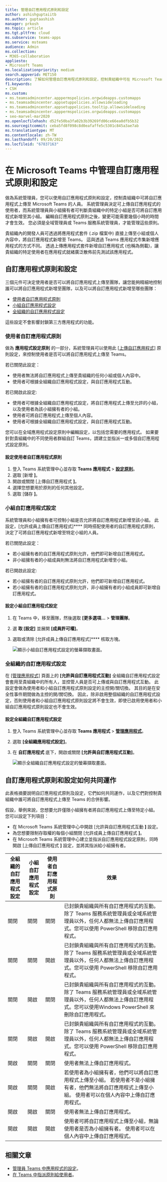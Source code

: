 ```yaml
---
title: 管理自訂應用程式原則和設定
author: ashishguptaiitb
ms.author: guptaashish
manager: prkosh
ms.topic: article
ms.tgt.pltfrm: cloud
ms.subservice: teams-apps
ms.service: msteams
audience: Admin
ms.collection:
- M365-collaboration
appliesto:
- Microsoft Teams
ms.localizationpriority: medium
search.appverid: MET150
description: 了解如何管理自訂應用程式原則和設定，控制貴組織中可在 Microsoft Teams 中上傳自訂應用程式的人員。
f1.keywords:
- CSH
ms.custom:
- ms.teamsadmincenter.apppermspolicies.orgwideapps.customapps
- ms.teamsadmincenter.appsetuppolicies.allowsideloading
- ms.teamsadmincenter.appsetuppolicies.tooltip.allowsideloading
- ms.teamsadmincenter.apppermspolicies.orgwideapps.customapps
- seo-marvel-mar2020
ms.openlocfilehash: d52fe50ba3fa02b3b39269fd06ce66ea0dfb5b32
ms.sourcegitcommit: ceba5fd8f098c8d0eafaffe5c5301c845a3ae7ab
ms.translationtype: MT
ms.contentlocale: zh-TW
ms.lasthandoff: 09/20/2022
ms.locfileid: "67837163"
---
```

# <a name="manage-custom-app-policies-and-settings-in-microsoft-teams"></a>在 Microsoft Teams 中管理自訂應用程式原則和設定

做為系統管理員，您可以使用自訂應用程式原則和設定，控制貴組織中可將自訂應用程式上傳至 Microsoft Teams 的人員。 系統管理員決定可上傳自訂應用程式的使用者，而系統管理員與小組擁有者可判斷貴組織中的特定小組是否可將自訂應用程式新增至其小組。  編輯自訂應用程式原則之後，變更可能需要幾個小時的時間才會生效。 您必須是全域管理員或 Teams 服務系統管理員，才能管理這些原則。

貴組織內的開發人員可透過將應用程式套件 (.zip 檔案中) 直接上傳至小組或個人內容中，將自訂應用程式新增至 Teams。 這與透過 Teams 應用程式市集新增應用程式的方式不同。 透過上傳應用程式套件新增自訂應用程式 (也稱為側載)，讓貴組織的特定使用者在應用程式就緒廣泛散佈前先測試該應用程式。

## <a name="custom-app-policy-and-settings"></a>自訂應用程式原則和設定

三個元件可決定使用者是否可以將自訂應用程式上傳至團隊，讓您能夠精細地控制誰可以將自訂應用程式新增至團隊，以及可以將自訂應用程式新增至哪些團隊：

- [使用者自訂應用程式原則](#user-custom-app-policy)
- [小組自訂應用程式設定](#team-custom-app-setting)
- [全組織的自訂應用程式設定](#org-wide-custom-app-setting)

這些設定不會影響封鎖第三方應用程式的功能。  

### <a name="user-custom-app-policy"></a>使用者自訂應用程式原則

做為 **應用程式設定原則** 的一部分，系統管理員可以使用此 [[上傳自訂應用程式]](teams-app-setup-policies.md) 原則設定，來控制使用者是否可以將自訂應用程式上傳至 Teams。

若已關閉此設定：

- 使用者無法將自訂應用程式上傳至貴組織的任何小組或個人內容中。
- 使用者可根據全組織自訂應用程式設定，與自訂應用程式互動。

若已開啟此設定:

- 使用者可根據全組織自訂應用程式設定，將自訂應用程式上傳至允許的小組，以及使用者為該小組擁有者的小組。
- 使用者可將自訂應用程式上傳至個人內容。
- 使用者可根據全組織自訂應用程式設定，與自訂應用程式互動。

您可以在全域應用程式設定原則中編輯設定，以包括您需要的應用程式。 如果要針對貴組織中的不同使用者群組自訂 Teams，請建立並指派一或多個自訂應用程式設定原則。

#### <a name="set-a-user-custom-app-policy"></a>設定使用者自訂應用程式原則

1. 登入 Teams 系統管理中心並存取 **Teams 應用程式**  >  **[設定原則](https://admin.teams.microsoft.com/policies/app-setup)**。
1. 選取 [新增 **]**。
1. 開啟或關閉 [上傳自訂應用程式 **]**。
1. 選擇您想要用於原則的任何其他設定。
1. 選取 [儲存 **]**。

### <a name="team-custom-app-setting"></a>小組自訂應用程式設定

系統管理員和小組擁有者可控制小組是否允許將自訂應用程式新增至該小組。 此設定，[允許成員上傳自訂應用程式]**** 同時搭配使用者的自訂應用程式原則，決定了可將自訂應用程式新增至特定小組的人員。

若已關閉此設定：

- 若小組擁有者的自訂應用程式原則允許，他們即可新增自訂應用程式。
- 非小組擁有者的小組成員則無法將自訂應用程式新增至小組。

若已開啟此設定:

- 若小組擁有者的自訂應用程式原則允許，他們即可新增自訂應用程式。
- 若小組擁有者的自訂應用程式原則允許，非小組擁有者的小組成員即可新增自訂應用程式。

#### <a name="configure-the-team-custom-app-setting"></a>設定小組自訂應用程式設定

1. 在 Teams 中，移至團隊，然後選取 **[更多選項...**  > **管理團隊**。
2. 選 **取 [設定]** 並展開 **[成員許可權]**。
3. 選取或清除 [允許成員上傳自訂應用程式]**** 核取方塊。

    ![顯示小組自訂應用程式設定的螢幕擷取畫面。](media/teams-custom-app-policy-and-settings-team.png)

### <a name="org-wide-custom-app-setting"></a>全組織的自訂應用程式設定

在 [[管理應用程式]](manage-apps.md) 頁面上的 **[允許與自訂應用程式互動]** 全組織自訂應用程式設定會套用至貴組織中的所有人，並控管人員是否可上傳或與自訂應用程式互動。 此設定會做為使用者和小組自訂應用程式原則設定的主控開/關切換。 其目的是在安全性事件期間做為主控的開/關切換。 因此，除非啟用整個組織的自訂應用程式設定，否則使用者和小組自訂應用程式原則設定將不會生效，即使已啟用使用者和小組自訂應用程式原則設定也不會生效。

#### <a name="configure-the-org-wide-custom-app-setting"></a>設定全組織自訂應用程式設定

1. 登入 Teams 系統管理中心並存取 **Teams 應用程式**  >  **[管理應用程式](https://admin.teams.microsoft.com/policies/manage-apps)**。
1. 選取 **[全組織應用程式設定]**。
1. 在 **自訂應用程式** 底下，開啟或關閉 **[允許與自訂應用程式互動]**。

    ![顯示全組織自訂應用程式設定的螢幕擷取畫面。](media/teams-custom-app-policy-and-settings-org-wide.png)

## <a name="how-custom-app-policies-and-settings-work-together"></a>自訂應用程式原則和設定如何共同運作

此表格摘要說明自訂應用程式原則及設定，它們如何共同運作，以及它們對控制貴組織中誰可將自訂應用程式上傳至 Teams 的合併影響。

假設，舉例來說，您想要允許僅限小組擁有者將自訂應用程式上傳至特定小組。 您可以設定下列項目：

- 在 Microsoft Teams 系統管理中心中開啟 [允許與自訂應用程式互動 **]** 設定。
- 為您想要限制存取權的每個小組關閉 [允許成員上傳自訂應用程式 **]**。
- 在 Microsoft Teams 系統管理中心建立並指派自訂應用程式設定原則，同時開啟 [上傳自訂應用程式 **]** 設定，並將其指派給小組擁有者。

|全組織的自訂應用程式設定 |小組自訂應用程式設定 |使用者自訂應用程式原則 |效果  |
|---------|---------|---------|---------|
| 關閉    | 關閉    | 關閉     |已封鎖貴組織與所有自訂應用程式的互動。 除了 Teams 服務系統管理員或全域系統管理員以外，任何人都無法上傳自訂應用程式。您可以使用 PowerShell 移除自訂應用程式。   |
| 關閉     | 關閉     | 開啟        |已封鎖貴組織與所有自訂應用程式的互動。 除了 Teams 服務系統管理員或全域系統管理員以外，任何人都無法上傳自訂應用程式。您可以使用 PowerShell 移除自訂應用程式。         |
| 關閉    | 開啟        | 關閉        |已封鎖貴組織與所有自訂應用程式的互動。 除了 Teams 服務系統管理員或全域系統管理員以外，任何人都無法上傳自訂應用程式。您可以使用Windows PowerShell 來刪除自訂應用程式。         |
| 關閉    | 開啟      | 開啟       |已封鎖貴組織與所有自訂應用程式的互動。 除了 Teams 服務系統管理員或全域系統管理員以外，任何人都無法上傳自訂應用程式。您可以使用 PowerShell 移除自訂應用程式。         |
| 開啟    | 關閉       | 關閉         |  使用者無法上傳自訂應用程式。      |
| 開啟     | 關閉       | 開啟         | 若使用者為小組擁有者，他們可以將自訂應用程式上傳至小組。 若使用者不是小組擁有者，他們無法將自訂應用程式上傳至小組。 使用者可以在個人內容中上傳自訂應用程式。     |
| 開啟     | 開啟     | 關閉         | 使用者無法上傳自訂應用程式。       |
| 開啟    | 開啟        | 開啟        | 使用者可將自訂應用程式上傳至小組，無論使用者是否為小組擁有者。 使用者可以在個人內容中上傳自訂應用程式。       |

## <a name="related-articles"></a>相關文章

- [管理員 Teams 中應用程式的設定](admin-settings.md)。
- [在 Teams 中指派原則給使用者](assign-policies-users-and-groups.md)。
